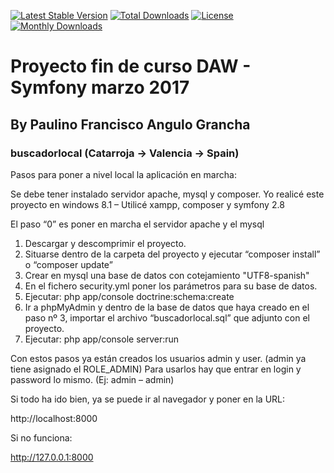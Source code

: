 [![Latest Stable Version](https://poser.pugx.org/paulino-francisco/buscadorlocal/version)](https://packagist.org/packages/paulino-francisco/buscadorlocal)
[![Total Downloads](https://poser.pugx.org/paulino-francisco/buscadorlocal/downloads)](https://packagist.org/packages/paulino-francisco/buscadorlocal)
[![License](https://poser.pugx.org/paulino-francisco/buscadorlocal/license)](https://packagist.org/packages/paulino-francisco/buscadorlocal)
[![Monthly Downloads](https://poser.pugx.org/paulino-francisco/buscadorlocal/d/monthly)](https://packagist.org/packages/paulino-francisco/buscadorlocal)


# Proyecto fin de curso DAW - Symfony marzo 2017
## By Paulino Francisco Angulo Grancha

### buscadorlocal (Catarroja -> Valencia -> Spain)

Pasos para poner a nivel local la aplicación en marcha:

Se debe tener instalado servidor apache, mysql y composer.
Yo realicé este proyecto en windows 8.1 – Utilicé xampp, composer y symfony 2.8

El paso “0” es poner en marcha el servidor apache y el mysql

1. Descargar y descomprimir el proyecto.
2. Situarse dentro de la carpeta del proyecto y ejecutar “composer install” o “composer update”
3. Crear en mysql una base de datos con cotejamiento "UTF8-spanish"
4. En el fichero security.yml poner los parámetros para su base de datos.
5. Ejecutar: php app/console doctrine:schema:create
6. Ir a phpMyAdmin y dentro de la base de datos que haya creado en el paso nº 3, importar el archivo “buscadorlocal.sql” que adjunto con el proyecto.
7. Ejecutar: php app/console server:run

Con estos pasos ya están creados los usuarios admin y user. (admin ya tiene asignado el ROLE_ADMIN)
Para usarlos hay que entrar en login y password lo mismo. (Ej: admin – admin)

Si todo ha ido bien, ya se puede ir al navegador y poner en la URL:

http://localhost:8000


Si no funciona:

http://127.0.0.1:8000

